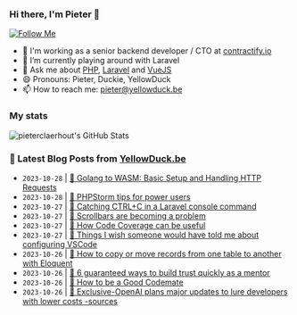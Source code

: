 ### Hi there, I'm Pieter 👋  
[![Follow Me](https://img.shields.io/github/followers/pieterclaerhout?label=Follow&style=social)](https://github.com/pieterclaerhout)

- 🏢 I'm working as a senior backend developer / CTO at [contractify.io](https://contractify.io)
- 🌱 I’m currently playing around with Laravel
- 💬 Ask me about [PHP](https://php.net), [Laravel](http://laravel.com) and [VueJS](https://vuejs.org)
- 😄 Pronouns: Pieter, Duckie, YellowDuck
- 📫 How to reach me: pieter@yellowduck.be

### My stats

![pieterclaerhout's GitHub Stats](https://github-readme-stats.vercel.app/api?username=pieterclaerhout&show_icons=true&count_private=true&line_height=40)

### 📩 Latest Blog Posts from [YellowDuck.be](https://www.yellowduck.be/)
<!-- BLOG-POST-LIST:START -->
- `2023-10-28` | [🔗 Golang to WASM: Basic Setup and Handling HTTP Requests](https://www.yellowduck.be/posts/golang-to-wasm-basic-setup-and-handling-http-requests)  
- `2023-10-28` | [🔗 PHPStorm tips for power users](https://www.yellowduck.be/posts/phpstorm-tips-for-power-users)  
- `2023-10-27` | [🐥 Catching CTRL+C in a Laravel console command](https://www.yellowduck.be/posts/catching-ctrl-c-in-a-laravel-console-command)  
- `2023-10-27` | [🔗 Scrollbars are becoming a problem](https://www.yellowduck.be/posts/scrollbars-are-becoming-a-problem)  
- `2023-10-27` | [🔗 How Code Coverage can be useful](https://www.yellowduck.be/posts/how-code-coverage-can-be-useful)  
- `2023-10-27` | [🔗 Things I wish someone would have told me about configuring VSCode](https://www.yellowduck.be/posts/things-i-wish-someone-would-have-told-me-about-configuring-vscode)  
- `2023-10-26` | [🐥 How to copy or move records from one table to another with Eloquent](https://www.yellowduck.be/posts/how-to-copy-or-move-records-from-one-table-to-another-with-eloquent)  
- `2023-10-26` | [🔗 6 guaranteed ways to build trust quickly as a mentor](https://www.yellowduck.be/posts/6-guaranteed-ways-to-build-trust-quickly-as-a-mentor)  
- `2023-10-26` | [🔗 How to be a Good Codemate](https://www.yellowduck.be/posts/how-to-be-a-good-codemate)  
- `2023-10-26` | [🔗 Exclusive-OpenAI plans major updates to lure developers with lower costs -sources](https://www.yellowduck.be/posts/exclusive-openai-plans-major-updates-to-lure-developers-with-lower-costs-sources)  

<!-- BLOG-POST-LIST:END -->
